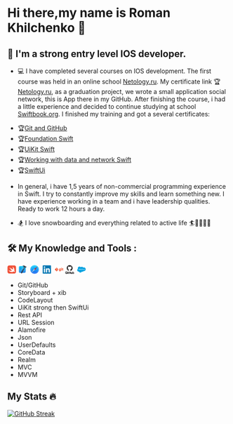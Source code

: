 # Hi there,my name is Roman Khilchenko :wave:

## :link: I'm a strong entry level IOS developer.
- :computer: I have completed several courses on IOS development. The first course was held in an online school [Netology.ru](https://netology.ru). My certificate link :trophy: [Netology.ru](https://netology.ru/backend/api/user/programs/24899/pdf_certificate), as a graduation project, we wrote a small application social network, this is App there in my GitHub. After finishing the course, i had a little experience and decided to continue studying at school [Swiftbook.org](https://swiftbook.org). I finished my training and got a several certificates:
* :trophy:[Git and GitHub](https://swiftbook.org/courses/224/certificate/4556?language=en)
* :trophy:[Foundation Swift](https://swiftbook.org/courses/425/certificate/4556?language=en)
* :trophy:[UiKit Swift](https://swiftbook.org/courses/429/certificate/4556?language=en)
* :trophy:[Working with data and network Swift](https://swiftbook.org/courses/430/certificate/4556?language=en)
* :trophy:[SwiftUi](https://swiftbook.org/courses/428/certificate/4556?language=en)

- In general, i have 1,5 years of non-commercial programming experience in Swift. I try to constantly improve my skills and learn something new. I have experience working in a team and i have leadership qualities. Ready to work 12 hours a day.

* :snowboarder: I love snowboarding and everything related to active life :surfer::weight_lifting_man::biking_man:
## :hammer_and_wrench: My Knowledge and Tools :
<img src="https://github.com/devicons/devicon/blob/master/icons/swift/swift-original.svg" title="SWIFT" alt="SWIFT" width="20" height="20"/>&nbsp;<img src="https://github.com/devicons/devicon/blob/master/icons/xcode/xcode-original.svg" title="XCODE" alt="XCODE" width="20" height="20"/>&nbsp;
<img src="https://github.com/devicons/devicon/blob/master/icons/safari/safari-original.svg" title="SAFARI" alt="SAFARI" width="20" height="20"/>&nbsp;
<img src="https://github.com/devicons/devicon/blob/master/icons/linkedin/linkedin-original.svg" title="LINKEDIN" alt="LINKEDIN" width="20" height="20"/>&nbsp;
<img src="https://github.com/devicons/devicon/blob/master/icons/git/git-plain-wordmark.svg" title="GIT" alt="GIT" width="20" height="20"/>&nbsp;<img src="https://github.com/devicons/devicon/blob/master/icons/github/github-original-wordmark.svg" title="GITHUB" alt="GITHUB" width="20" height="20" />&nbsp;
<img src="https://github.com/devicons/devicon/blob/master/icons/salesforce/salesforce-original.svg" title="SALESFORCE" alt="SALESFORCE" width="20" height="20" />&nbsp;
* Git/GitHub                                                          
* Storyboard + xib
* CodeLayout
* UiKit strong then SwiftUi        
* Rest API          
* URL Session
* Alamofire
* Json
* UserDefaults
* CoreData
* Realm
* MVC
* MVVM

## My Stats :fire:
[![GitHub Streak](http://github-readme-streak-stats.herokuapp.com?user=extrimelife&theme=dark&currStreakNum=DD2727)](https://git.io/streak-stats)
